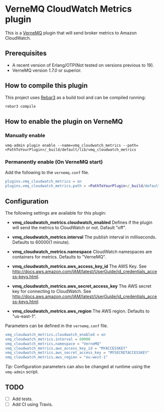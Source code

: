 # VerneMQ CloudWatch Metrics plugin

This is a [VerneMQ](https://vernemq.com/) plugin that will send broker metrics to Amazon CloudWatch.

## Prerequisites

* A recent version of Erlang/OTP(Not tested on versions previous to 19).
* VerneMQ version *1.7.0* or superior.

## How to compile this plugin

This project uses [Rebar3](https://www.rebar3.org) as a build tool and can be compiled running:

```bash
rebar3 compile
```

## How to enable the plugin on VerneMQ

### Manually enable

```console
vmq-admin plugin enable --name=vmq_cloudwatch_metrics --path=<PathToYourPlugin>/_build/default/lib/vmq_cloudwatch_metrics
```

### Permanently enable (On VerneMQ start)

Add the following to the `vernemq.conf` file.

```erlang
plugins.vmq_cloudwatch_metrics = on
plugins.vmq_cloudwatch_metrics.path = <PathToYourPlugin>/_build/default/lib/vmq_cloudwatch_metrics
```

## Configuration

The following settings are available for this plugin:

- **vmq_cloudwatch_metrics.cloudwatch_enabled** Defines if the plugin will send the metrics to CloudWatch or not. Dafault "off".

- **vmq_cloudwatch_metrics.interval** The publish interval in milliseconds. Defaults to 60000(1 minute).

- **vmq_cloudwatch_metrics.namespace** CloudWatch namespaces are containers for metrics. Defaults to "VerneMQ".

- **vmq_cloudwatch_metrics.aws_access_key_id** The AWS Key. See http://docs.aws.amazon.com/IAM/latest/UserGuide/id_credentials_access-keys.html.

- **vmq_cloudwatch_metrics.aws_secret_access_key** The AWS secret key for connecting to CloudWatch. See http://docs.aws.amazon.com/IAM/latest/UserGuide/id_credentials_access-keys.html.

- **vmq_cloudwatch_metrics.aws_region** The AWS region. Defaults to "us-east-1".

Parameters can be defined in the `vernemq.conf` file.

```erlang
vmq_cloudwatch_metrics.cloudwatch_enabled = on
vmq_cloudwatch_metrics.interval = 60000
vmq_cloudwatch_metrics.namespace = "VerneMQ"
vmq_cloudwatch_metrics.aws_access_key_id = "MYACCESSKEY"
vmq_cloudwatch_metrics.aws_secret_access_key = "MYSECRETACCESSKEY"
vmq_cloudwatch_metrics.aws_region = "eu-west-1"
```

*Tip:* Configuration parameters can also be changed at runtime using the `vmq-admin` script.

## TODO

- [ ] Add tests.
- [ ] Add CI using Travis.
